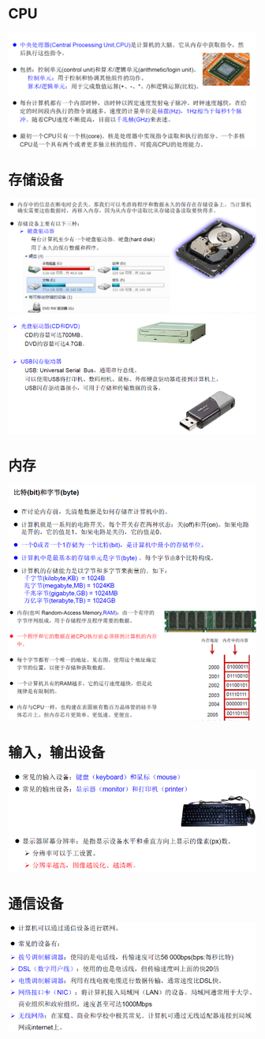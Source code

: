 # CPU
![cpu](..\1、前言\2934_1.png)
# 存储设备
![](..\1、前言\2936_1.png)
![](..\1、前言\2938_1.png)

# 内存
![](..\1、前言\2940_1.png)
![](..\1、前言\2942_1.png)

# 输入，输出设备
![](..\1、前言\2944_1.png)
# 通信设备
![](..\1、前言\2946_1.png)